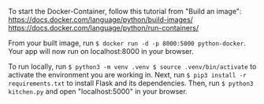 To start the Docker-Container, follow this tutorial from "Build an image": 
https://docs.docker.com/language/python/build-images/
https://docs.docker.com/language/python/run-containers/

From your built image, run ```$ docker run -d -p 8000:5000 python-docker```. Your app will now run on localhost:8000 in your browser. 

To run locally, run ```$ python3 -m venv .venv
$ source .venv/bin/activate``` to activate the environment you are working in. 
Next, run ```$ pip3 install -r requirements.txt``` to install Flask and its dependencies.
Then, run ```$ python3 kitchen.py``` and open "localhost:5000" in your browser. 


